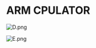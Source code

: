 # ARM CPULATOR

![D.png](https://github.com/Tan12d/8086-Programming/assets/100254217/f16dfa57-c732-4cd8-9f6b-9f8162c78aba)

![E.png](https://github.com/Tan12d/8086-Programming/assets/100254217/9e3e689f-8a23-47c4-bdad-68621af18815)
